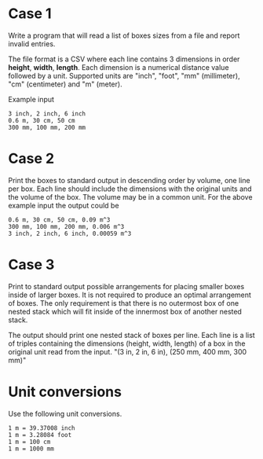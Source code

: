 # Case 1

Write a program that will read a list of boxes sizes from a file and report invalid entries.

The file format is a CSV where each line contains 3 dimensions in order **height**, **width**, **length**.  Each 
dimension is a numerical distance value followed by a unit.  Supported units are "inch", "foot", "mm" (millimeter), 
"cm" (centimeter) and "m" (meter).

Example input
```
3 inch, 2 inch, 6 inch
0.6 m, 30 cm, 50 cm
300 mm, 100 mm, 200 mm
```

# Case 2

Print the boxes to standard output in descending order by volume, one line per box.  Each line should include the dimensions
with the original units and the volume of the box.  The volume may be in a common unit.  For the above example input the
output could be

```
0.6 m, 30 cm, 50 cm, 0.09 m^3
300 mm, 100 mm, 200 mm, 0.006 m^3
3 inch, 2 inch, 6 inch, 0.00059 m^3
```

# Case 3

Print to standard output possible arrangements for placing smaller boxes inside of larger boxes.  It is not required to 
produce an optimal arrangement of boxes.  The only requirement is that there is no outermost box of one nested stack 
which will fit inside of the innermost box of another nested stack.

The output should print one nested stack of boxes per line.  Each line is a list of triples containing the
dimensions (height, width, length) of a box in the original unit read from the input.
"(3 in, 2 in, 6 in), (250 mm, 400 mm, 300 mm)"

# Unit conversions
Use the following unit conversions.
```
1 m = 39.37008 inch
1 m = 3.28084 foot
1 m = 100 cm
1 m = 1000 mm
```
